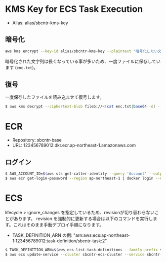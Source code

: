 # KMS Key for ECS Task Execution

- Alias: alias/sbcntr-kms-key

## 暗号化

```bash
aws kms encrypt --key-id alias/sbcntr-kms-key --plaintext "暗号化したい文字列" --query CiphertextBlob --output text --cli-binary-format raw-in-base64-out > enc.txt
```

暗号化された文字列は長くなっている事が多いため、一度ファイルに保存しています (`enc.txt`)。

## 復号

一度保存したファイルを読み込ませて復号します。

```bash
$ aws kms decrypt --ciphertext-blob fileb://<(cat enc.txt|base64 -d) --region ap-northeast-1 | jq .Plaintext --raw-output | base64 -d
```



# ECR

- Repository: sbcntr-base
- URL: 123456789012.dkr.ecr.ap-northeast-1.amazonaws.com

## ログイン

```bash
$ AWS_ACCOUNT_ID=$(aws sts get-caller-identity --query 'Account' --output text)
$ aws ecr get-login-password --region ap-northeast-1 | docker login --username AWS --password-stdin https://${AWS_ACCOUNT_ID}.dkr.ecr.ap-northeast-1.amazonaws.com/sbcntr-base
```


# ECS

lifecycle > ignore_changes を指定しているため、revisionが切り替わらないことがあります。
revision を強制的に更新する場合は以下のコマンドを実行します。これはそのまま手動デプロイ手順になります。

- TASK_DEFINITION_ARN の例: "arn:aws:ecs:ap-northeast-1:123456789012:task-definition/sbcntr-task:2"

```bash
$ TASK_DEFINITION_ARN=$(aws ecs list-task-definitions --family-prefix sbcntr-task --sort DESC --max-items 1 --query 'taskDefinitionArns[0]' --output text)
$ aws ecs update-service --cluster sbcntr-ecs-cluster --service sbcntr-service --task-definition $TASK_DEFINITION_ARN --force-new-deployment
```

